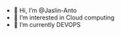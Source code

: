 - 👋 Hi, I’m @Jaslin-Anto
- 👀 I’m interested in Cloud computing 
- 🌱 I’m currently DEVOPS

<!---
Jaslin-Anto/Jaslin-Anto is a ✨ special ✨ repository because its `README.md` (this file) appears on your GitHub profile.
You can click the Preview link to take a look at your changes.
--->

